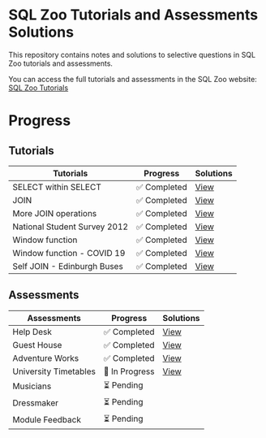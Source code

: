 # SQL Zoo Tutorials and Assessments Solutions
This repository contains notes and solutions to selective questions in SQL Zoo tutorials and assessments. 

You can access the full tutorials and assessments in the SQL Zoo website: 
[SQL Zoo Tutorials](https://sqlzoo.net/wiki/SQL_Tutorial)

# Progress
## Tutorials
| Tutorials | Progress | Solutions |
|----------|----------|----------|
| SELECT within SELECT | ✅ Completed | [View](tutorials/select_within_select.sql) |
| JOIN | ✅ Completed | [View](tutorials/join.sql) |
| More JOIN operations | ✅ Completed | [View](tutorials/more_join.sql) |
| National Student Survey 2012 | ✅ Completed | [View](tutorials/NSS.sql)|
| Window function | ✅ Completed | [View](tutorials/window.sql) |
| Window function - COVID 19 | ✅ Completed | [View](tutorials/covid_19.sql) |
| Self JOIN - Edinburgh Buses | ✅ Completed | [View](tutorials/self_join.sql) |

## Assessments
| Assessments | Progress | Solutions |
|----------|----------|----------|
| Help Desk | ✅ Completed | [View](assessments/help_desk.sql) |
| Guest House | ✅ Completed | [View](assessments/guest_house.sql) |
| Adventure Works | ✅ Completed | [View](assessments/adventure_works.sql) |
| University Timetables | 🔄 In Progress | [View](assessments/university_timetables_neeps.sql) |
| Musicians | ⏳ Pending |
| Dressmaker | ⏳ Pending |
| Module Feedback | ⏳ Pending |
